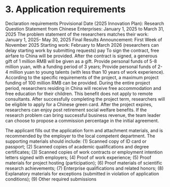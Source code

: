 # 3. Application requirements

&#x20;Declaration requirements Provisional Date (2025 Innovation Plan): Research Question Statement from Chinese Enterprises: January 1, 2025 to March 31, 2025 The problem statement of the researchers matches their work: January 1, 2025- May 30, 2025 Final Results Announcement: First Week of November 2025 Starting work: February to March 2026 (researchers can delay starting work by submitting requests) pay To sign the contract, free airfare to China will be provided. After the contract is signed, a generous gift of 1 million RMB will be given as a gift. Provide personal funds of 5-8 million yuan, with a funding period of 3 years; Provide personal funds of 2-4 million yuan to young talents (with less than 10 years of work experience). According to the specific requirements of the project, a maximum project funding of 100 million RMB can be provided. During the entire project period, researchers residing in China will receive free accommodation and free education for their children. This benefit does not apply to remote consultants. After successfully completing the project term, researchers will be eligible to apply for a Chinese green card. After the project expires, researchers can enjoy post retirement social welfare benefits. If the research problem can bring successful business revenue, the team leader can choose to propose a commission percentage in the initial agreement.&#x20;

The applicant fills out the application form and attachment materials, and is recommended by the employer to the local competent department. The supporting materials should include: (1) Scanned copy of ID card or passport; (2) Scanned copies of academic qualifications and degree certificates; (3) Scanned copies of work contracts or employment intention letters signed with employers; (4) Proof of work experience; (5) Proof materials for project hosting (participation); (6) Proof materials of scientific research achievements; (7) Enterprise qualifications and related honors; (8) Explanatory materials for exceptions (submitted in violation of application conditions); (9) Other required submissions
